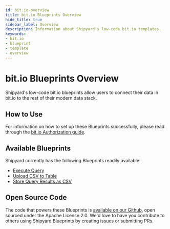 ```yaml
---
id: bit.io-overview
title: bit.io Blueprints Overview
hide_title: true
sidebar_label: Overview
description: Information about Shipyard's low-code bit.io templates.
keywords:
- bit.io
- blueprint
- template
- overview
---
```


# bit.io Blueprints Overview

Shipyard's low-code bit.io blueprints allow users to connect their data in bit.io to the rest of their modern data stack.

## How to Use
For information on how to set up these Blueprints successfully, please read through the [bit.io Authorization guide](bit.io-authorization.md).

## Available Blueprints
Shipyard currently has the following Blueprints readily available: 
- [Execute Query](bitio-execute-query.md)
- [Upload CSV to Table](bitio-upload-csv-to-table.md)
- [Store Query Results as CSV](bitio-store-query-results-as-csv.md)

## Open Source Code
The code that powers these Blueprints is [available on our Github](https://www.shipyardapp.com/docs/blueprint-library/bitio/bitio-overview), open sourced under the Apache License 2.0. We'd love to have you contribute to others using Shipyard Blueprints by creating issues or submitting PRs.
